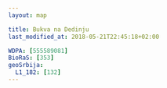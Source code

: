 ```yaml
---
layout: map

title: Bukva na Dedinju
last_modified_at: 2018-05-21T22:45:18+02:00

WDPA: [555589081]
BioRaS: [353]
geoSrbija:
  L1_182: [132]
---
```

